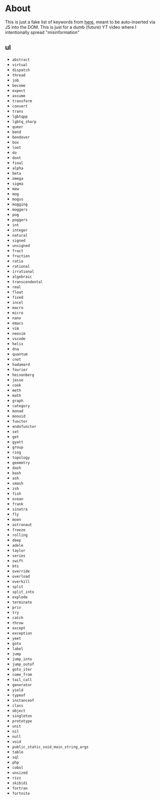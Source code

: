 # About
This is just a fake list of keywords from [here](https://doc.rust-lang.org/book/appendix-01-keywords.html#keywords-reserved-for-future-use), meant to be auto-inserted via JS into the DOM. This is just for a dumb (future) YT video where I intentionally spread "misinformation"

## ul
- `abstract`
- `virtual`
- `dispatch`
- `thread`
- `job`
- `become`
- `expect`
- `assume`
- `transform`
- `convert`
- `trans`
- `lgbtqpp`
- `lgbtq_sharp`
- `queer`
- `bend`
- `bendover`
- `box`
- `loot`
- `do`
- `dont`
- `final`
- `alpha`
- `beta`
- `omega`
- `sigma`
- `mew`
- `mog`
- `mogus`
- `mogging`
- `moggers`
- `pog`
- `poggers`
- `int`
- `integer`
- `natural`
- `signed`
- `unsigned`
- `fract`
- `fraction`
- `ratio`
- `rational`
- `irrational`
- `algebraic`
- `transcendental`
- `real`
- `float`
- `fixed`
- `incel`
- `macro`
- `micro`
- `nano`
- `emacs`
- `vim`
- `neovim`
- `vscode`
- `helix`
- `dna`
- `quantum`
- `cnot`
- `hadamard`
- `fourier`
- `heisenberg`
- `jesse`
- `cook`
- `meth`
- `math`
- `graph`
- `category`
- `monad`
- `monoid`
- `functor`
- `endofunctor`
- `set`
- `get`
- `gyatt`
- `group`
- `ring`
- `topology`
- `geometry`
- `dash`
- `bash`
- `ash`
- `smash`
- `zsh`
- `fish`
- `ocean`
- `frank`
- `sinatra`
- `fly`
- `moon`
- `astronaut`
- `freeze`
- `rolling`
- `deep`
- `adele`
- `taylor`
- `series`
- `swift`
- `bts`
- `override`
- `overload`
- `overkill`
- `split`
- `split_into`
- `explode`
- `terminate`
- `priv`
- `try`
- `catch`
- `throw`
- `except`
- `exception`
- `yeet`
- `goto`
- `label`
- `jump`
- `jump_into`
- `jump_outof`
- `goto_iter`
- `come_from`
- `tail_call`
- `generator`
- `yield`
- `typeof`
- `instanceof`
- `class`
- `object`
- `singleton`
- `prototype`
- `unit`
- `nil`
- `null`
- `void`
- `public_static_void_main_string_args`
- `table`
- `sql`
- `php`
- `cobol`
- `unsized`
- `rizz`
- `skibidi`
- `fortran`
- `fortnite`
